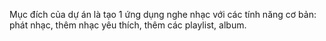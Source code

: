 Mục đích của dự án là tạo 1 ứng dụng nghe nhạc với các tính năng cơ bản: phát nhạc, thêm nhạc yêu thích, thêm các playlist, album.

